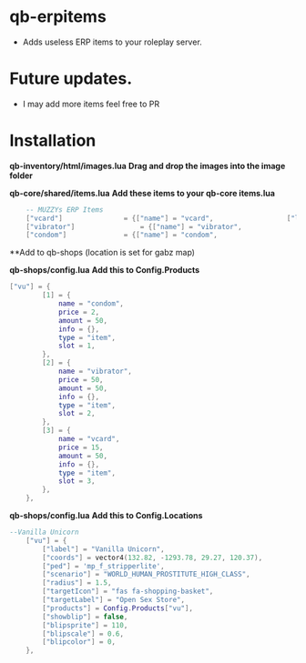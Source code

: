 # qb-erpitems

* Adds useless ERP items to your roleplay server.

# Future updates.

* I may add more items feel free to PR

# Installation

**qb-inventory/html/images.lua**
**Drag and drop the images into the image folder**

**qb-core/shared/items.lua**
**Add these items to your qb-core items.lua**

```lua
	-- MUZZYs ERP Items
	["vcard"] 				= {["name"] = "vcard", 					["label"] = "V-Card", 			["weight"] = 1000, 		["type"] = "item", 		["image"] = "vcard.png", 		["unique"] = false, 	["useable"] = true, 	["shouldClose"] = true, 	["combinable"] = nil, 	["description"] = "A card that holds someones virginity."},
	["vibrator"] 				= {["name"] = "vibrator", 					["label"] = "Pink Vibrator", 			["weight"] = 1000, 		["type"] = "item", 		["image"] = "vibrator.png", 		["unique"] = false, 	["useable"] = true, 	["shouldClose"] = true, 	["combinable"] = nil, 	["description"] = "A powerful drill."},
	["condom"] 				= {["name"] = "condom", 					["label"] = "Durex Condom", 			["weight"] = 1000, 		["type"] = "item", 		["image"] = "condom.png", 		["unique"] = false, 	["useable"] = true, 	["shouldClose"] = true, 	["combinable"] = nil, 	["description"] = "Protects your money from child support."},
```

**Add to qb-shops (location is set for gabz map)

**qb-shops/config.lua**
**Add this to Config.Products**

```lua
["vu"] = {
        [1] = {
            name = "condom",
            price = 2,
            amount = 50,
            info = {},
            type = "item",
            slot = 1,
        },
		[2] = {
            name = "vibrator",
            price = 50,
            amount = 50,
            info = {},
            type = "item",
            slot = 2,
        },
		[3] = {
            name = "vcard",
            price = 15,
            amount = 50,
            info = {},
            type = "item",
            slot = 3,
        },
    },
```

**qb-shops/config.lua**
**Add this to Config.Locations**

```lua
--Vanilla Unicorn
	["vu"] = {
        ["label"] = "Vanilla Unicorn",
        ["coords"] = vector4(132.82, -1293.78, 29.27, 120.37),
        ["ped"] = 'mp_f_stripperlite',
        ["scenario"] = "WORLD_HUMAN_PROSTITUTE_HIGH_CLASS",
        ["radius"] = 1.5,
        ["targetIcon"] = "fas fa-shopping-basket",
        ["targetLabel"] = "Open Sex Store",
        ["products"] = Config.Products["vu"],
        ["showblip"] = false,
        ["blipsprite"] = 110,
        ["blipscale"] = 0.6,
        ["blipcolor"] = 0,
    },
```
